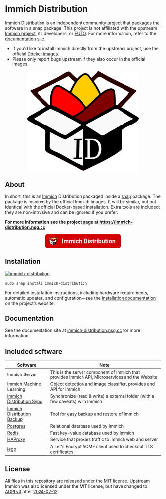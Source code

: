 # Immich Distribution

Immich Distribution is an independent community project that packages the software in a snap package. This project is not affiliated with the upstream [Immich project](https://immich.app/), its developers, or [FUTO](https://futo.org). For more information, refer to the [documentation site](https://immich-distribution.nsg.cc).

- If you'd like to install Immich directly from the upstream project, use the official [Docker images](https://immich.app/docs/install/docker-compose).
- Please only report bugs upstream if they also occur in the official images.

<p align="center">
  <img src="docs/docs/assets/immich-dist.png">
</p>

## About

In short, this is an [Immich](https://immich.app/) Distribution packaged inside a [snap](https://snapcraft.io/docs) package. The package is inspired by the official Immich images. It will be similar, but not identical with the official Docker-based installation. Extra tools are included; they are non-intrusive and can be ignored if you prefer.

<strong>For more information see the project page at https://immich-distribution.nsg.cc</strong>

<p align="center">
  <a href="https://immich-distribution.nsg.cc"><img src="docs/docs/assets/button.png"></a>
</p>

## Installation
[![immich-distribution](https://snapcraft.io/immich-distribution/badge.svg)](https://snapcraft.io/immich-distribution)

```
sudo snap install immich-distribution
```

For detailed installation instructions, including hardware requirements, automatic updates, and configuration—see the [installation documentation](https://immich-distribution.nsg.cc/install/) on the project’s website. 

## Documentation

See the documentation site at [immich-distribution.nsg.cc](https://immich-distribution.nsg.cc) for more information.

## Included software

| Software | Note |
| -------- | -------- |
| Immich Server | This is the server component of Immich that provides Immich API, Microservices and the Website |
| Immich Machine Learning | Object detection and image classifier, provides and API for Immich |
| [Immich Distribution Sync](https://immich-distribution.nsg.cc/configuration/sync/) | Synchronize (read & write) a external folder (with a few caveats) with Immich |
| [Immich Distribution Backup](https://immich-distribution.nsg.cc/configuration/backup-restore/) | Tool for easy backup and restore of Immich |
| [Postgres](https://www.postgresql.org/) | Relational database used by Immich |
| [Redis](https://redis.io/) | Fast key-value database used by Immich |
| [HAProxy](https://www.haproxy.org/) | Service that proxies traffic to Immich web and server |
| [lego](https://github.com/go-acme/lego) | A Let's Encrypt ACME client used to checkout TLS certificates |

## License

All files in this repository are released under the [MIT](https://opensource.org/license/mit) license. Upstream Immich was also licensed under the MIT license, but have changed to [AGPLv3](https://opensource.org/license/agpl-v3) after [2024-02-12](https://github.com/immich-app/immich/pull/7046).
